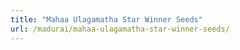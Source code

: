 ```yaml
---
title: "Mahaa Ulagamatha Star Winner Seeds"
url: /madurai/mahaa-ulagamatha-star-winner-seeds/
---
```

